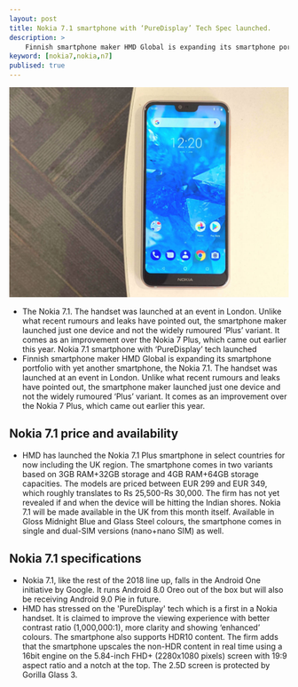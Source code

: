 ```yaml
---
layout: post
title: Nokia 7.1 smartphone with ‘PureDisplay’ Tech Spec launched.
description: >
    Finnish smartphone maker HMD Global is expanding its smartphone portfolio with yet another smartphone.
keyword: [nokia7,nokia,n7]
publised: true
---
```

![nk7](/assets/img/blog/nk7.jpg)
* The Nokia 7.1. The handset was launched at an event in London. Unlike what recent rumours and leaks have pointed out, the smartphone maker launched just one device and not the widely rumoured ‘Plus’ variant. It comes as an improvement over the Nokia 7 Plus, which came out earlier this year.
Nokia 7.1 smartphone with ‘PureDisplay’ tech launched
* Finnish smartphone maker HMD Global is expanding its smartphone portfolio with yet another smartphone, the Nokia 7.1. The handset was launched at an event in London. Unlike what recent rumours and leaks have pointed out, the smartphone maker launched just one device and not the widely rumoured ‘Plus’ variant. It comes as an improvement over the Nokia 7 Plus, which came out earlier this year.
## Nokia 7.1 price and availability
* HMD has launched the Nokia 7.1 Plus smartphone in select countries for now including the UK region. The smartphone comes in two variants based on 3GB RAM+32GB storage and 4GB RAM+64GB storage capacities. The models are priced between EUR 299 and EUR 349, which roughly translates to Rs 25,500-Rs 30,000. The firm has not yet revealed if and when the device will be hitting the Indian shores. Nokia 7.1 will be made available in the UK from this month itself. Available in Gloss Midnight Blue and Glass Steel colours, the smartphone comes in single and dual-SIM versions (nano+nano SIM) as well.
## Nokia 7.1 specifications
* Nokia 7.1, like the rest of the 2018 line up, falls in the Android One initiative by Google. It runs Android 8.0 Oreo out of the box but will also be receiving Android 9.0 Pie in future.
* HMD has stressed on the 'PureDisplay' tech which is a first in a Nokia handset. It is claimed to improve the viewing experience with better contrast ratio (1,000,000:1), more clarity and showing ‘enhanced’ colours. The smartphone also supports HDR10 content. The firm adds that the smartphone upscales the non-HDR content in real time using a 16bit engine on the 5.84-inch FHD+ (2280x1080 pixels) screen with 19:9 aspect ratio and a notch at the top. The 2.5D screen is protected by Gorilla Glass 3.
